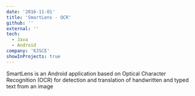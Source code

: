 ```yaml
---
date: '2016-11-01'
title: 'SmartLens - OCR'
github: ''
external: ''
tech:
  - Java
  - Android
company: 'KJSCE'
showInProjects: true
---
```


SmartLens is an Android application based on Optical Character Recognition (OCR) for detection and translation of handwritten and typed text from an image 
